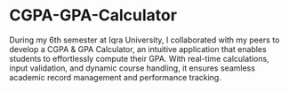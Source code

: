 # CGPA-GPA-Calculator
 During my 6th semester at Iqra University, I collaborated with my peers to develop a CGPA &amp; GPA Calculator, an intuitive application that enables students to effortlessly compute their GPA. With real-time calculations, input validation, and dynamic course handling, it ensures seamless academic record management and performance tracking.
